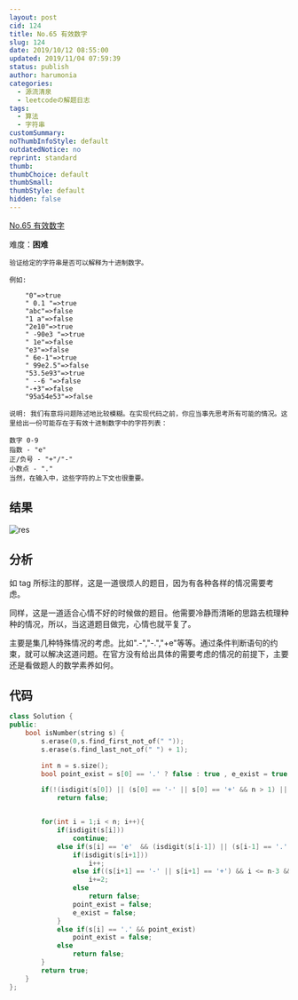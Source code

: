 ```yaml
---
layout: post
cid: 124
title: No.65 有效数字
slug: 124
date: 2019/10/12 08:55:00
updated: 2019/11/04 07:59:39
status: publish
author: harumonia
categories:
  - 源流清泉
  - leetcodeの解题日志
tags:
  - 算法
  - 字符串
customSummary:
noThumbInfoStyle: default
outdatedNotice: no
reprint: standard
thumb:
thumbChoice: default
thumbSmall:
thumbStyle: default
hidden: false
---
```


[No.65 有效数字](https://leetcode-cn.com/problems/valid-number/)

难度：**困难**

<!-- more -->

```plain_text
验证给定的字符串是否可以解释为十进制数字。

例如:

    "0"=>true
    " 0.1 "=>true
    "abc"=>false
    "1 a"=>false
    "2e10"=>true
    " -90e3 "=>true
    " 1e"=>false
    "e3"=>false
    " 6e-1"=>true
    " 99e2.5"=>false
    "53.5e93"=>true
    " --6 "=>false
    "-+3"=>false
    "95a54e53"=>false

说明: 我们有意将问题陈述地比较模糊。在实现代码之前，你应当事先思考所有可能的情况。这里给出一份可能存在于有效十进制数字中的字符列表：

数字 0-9  
指数 - "e"  
正/负号 - "+"/"-"  
小数点 - "."  
当然，在输入中，这些字符的上下文也很重要。
```

## 结果

![res](https://harumona-blog.oss-cn-beijing.aliyuncs.com/old_articles/387135797.png?Expires=1602310817&)

## 分析

如 tag 所标注的那样，这是一道很烦人的题目，因为有各种各样的情况需要考虑。

同样，这是一道适合心情不好的时候做的题目。他需要冷静而清晰的思路去梳理种种的情况，所以，当这道题目做完，心情也就平复了。

主要是集几种特殊情况的考虑。比如".-","-.","+e"等等。通过条件判断语句的约束，就可以解决这道问题。在官方没有给出具体的需要考虑的情况的前提下，主要还是看做题人的数学素养如何。

## 代码

```cpp
class Solution {
public:
    bool isNumber(string s) {
        s.erase(0,s.find_first_not_of(" "));
        s.erase(s.find_last_not_of(" ") + 1);

        int n = s.size();
        bool point_exist = s[0] == '.' ? false : true , e_exist = true;

        if(!(isdigit(s[0]) || (s[0] == '-' || s[0] == '+' && n > 1) || (s[0] == '.' && n >1)) || s == "+." || s == "-.")
            return false;


        for(int i = 1;i < n; i++){
            if(isdigit(s[i]))
                continue;
            else if(s[i] == 'e'  && (isdigit(s[i-1]) || (s[i-1] == '.' && isdigit(s[i-2]))) && e_exist){
                if(isdigit(s[i+1]))
                    i++;
                else if((s[i+1] == '-' || s[i+1] == '+') && i <= n-3 && isdigit(s[i+2]))
                    i+=2;
                else
                    return false;
                point_exist = false;
                e_exist = false;
            }
            else if(s[i] == '.' && point_exist)
                point_exist = false;
            else
                return false;
        }
        return true;
    }
};
```
